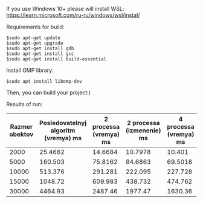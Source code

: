 If you use Windows 10+ please will install WSL:
<https://learn.microsoft.com/ru-ru/windows/wsl/instal/>

Requirements for build:
```
$sudo apt-get update
$sudo apt-get upgrade
$sudo apt-get install gdb
$sudo apt-get install gcc
$sudo apt-get install build-essential
```

Install OMP library:
```
$sudo apt install libomp-dev
```

Then, you can build your project:)

Results of run:

|Razmer obektov|Posledovatelnyj algoritm (vremya) ms|2 processa (vremya) ms|2 processa (izmenenie) ms|4 processa (vremya) ms|4 processa (izmenenie) ms|8 processov (vremya) ms|8 processov (izmenenie) ms|16 processov (vremya) ms|16 processov (izmenenie) ms|
| ---      | ---      | ---      | ---      | ---      | ---      | ---      | ---      | ---      | ---      |
|2000      |25.4662   |14.6684   |10.7978   |10.401    |15.0652   |6.35378   |19.1124   |18.7857   |6.68048   |
|5000      |160.503   |75.8162   |84.6863   |69.5018   |91.0008   |74.5242   |85.9783   |73.6909   |86.8116   |
|10000     |513.376   |291.281   |222.095   |227.728   |285.647   |165.342   |348.033   |161.334   |352.041   |
|15000     |1048.72   |609.983   |438.732   |474.762   |573.953   |352.043   |696.673   |363.046   |685.67    |
|30000     |4464.93   |2487.46   |1977.47   |1630.36   |2834.57   |1379.66   |3085.27   |1443.59   |3021.34   |
